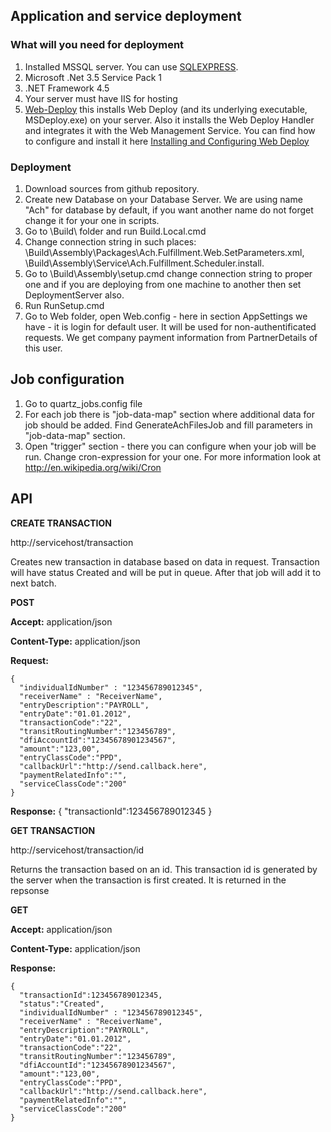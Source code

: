 ## Application and service deployment

### What will you need for deployment 
1. Installed MSSQL server. You can use [SQLEXPRESS](http://www.microsoft.com/en-us/sqlserver/get-sql-server/try-it.aspx).
2. Microsoft .Net 3.5 Service Pack 1
3. .NET Framework 4.5
4. Your server must have IIS for hosting
5. [Web-Deploy](http://www.iis.net/downloads/microsoft/web-deploy) this installs Web Deploy (and its underlying executable, MSDeploy.exe) on your server. Also it installs the Web Deploy Handler and integrates it with the Web Management Service. You can find how to configure and install it here [Installing and Configuring Web Deploy](http://www.iis.net/learn/install/installing-publishing-technologies/installing-and-configuring-web-deploy)

### Deployment
1. Download sources from github repository.
2. Create new Database on your Database Server. We are using name "Ach" for database by default, if you want another name do not forget change it for your one in scripts.
3. Go to \Build\ folder and run Build.Local.cmd
4. Change connection string in such places:
  \Build\Assembly\Packages\Ach.Fulfillment.Web.SetParameters.xml,
  \Build\Assembly\Service\Ach.Fulfillment.Scheduler.install.
6. Go to \Build\Assembly\setup.cmd change connection string to proper one and if you are deploying from one machine to another then set DeploymentServer also.
7. Run RunSetup.cmd
8. Go to Web folder, open Web.config - here in section AppSettings we have <add key ="DefaultUser" value="admin"/> - it is login for default user.
It will be used for non-authentificated requests. We get company payment information from PartnerDetails of this user.

## Job configuration
1. Go to quartz_jobs.config file 
2. For each job there is  "job-data-map" section where additional data for job should be added.
   Find GenerateAchFilesJob and fill parameters in "job-data-map" section.
3. Open "trigger" section - there you can configure when your job will be run. Change cron-expression for your one. For more information look at http://en.wikipedia.org/wiki/Cron


## API

**CREATE TRANSACTION**

http://servicehost/transaction

Creates new transaction in database based on data in request. 
Transaction will have status Created and will be put in queue. After that job will add it to next batch.

**POST**

**Accept:** application/json

**Content-Type:** application/json

**Request:**

    {
      "individualIdNumber" : "123456789012345",
      "receiverName" : "ReceiverName",
      "entryDescription":"PAYROLL",
      "entryDate":"01.01.2012",
      "transactionCode":"22", 
      "transitRoutingNumber":"123456789",
      "dfiAccountId":"12345678901234567", 
      "amount":"123,00", 
      "entryClassCode":"PPD", 
      "callbackUrl":"http://send.callback.here",
      "paymentRelatedInfo":"",
      "serviceClassCode":"200"
    }

**Response:**
    {
        "transactionId":123456789012345
    }

**GET TRANSACTION**

http://servicehost/transaction/id

Returns the transaction based on an id. This transaction id is generated by the server when the transaction is first created. It is returned in the repsonse

**GET**

**Accept:** application/json

**Content-Type:** application/json

**Response:**

    {
      "transactionId":123456789012345,
      "status":"Created",
      "individualIdNumber" : "123456789012345",
      "receiverName" : "ReceiverName",
      "entryDescription":"PAYROLL",
      "entryDate":"01.01.2012",
      "transactionCode":"22", 
      "transitRoutingNumber":"123456789",
      "dfiAccountId":"12345678901234567", 
      "amount":"123,00", 
      "entryClassCode":"PPD", 
      "callbackUrl":"http://send.callback.here",
      "paymentRelatedInfo":"",
      "serviceClassCode":"200"
    }
